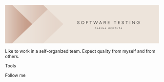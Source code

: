 ![Header](https://github.com/dmedzuta/dmedzuta/blob/main/assets/Banner.png)

Like to work in a self-organized team.
Expect quality from myself and from others.

Tools

Follow me
